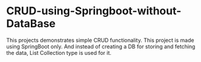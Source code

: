 # CRUD-using-Springboot-without-DataBase
This projects demonstrates simple CRUD functionality. This project is made using SpringBoot only. And instead of creating a DB for storing and fetching the data, List Collection type is used for it. 
